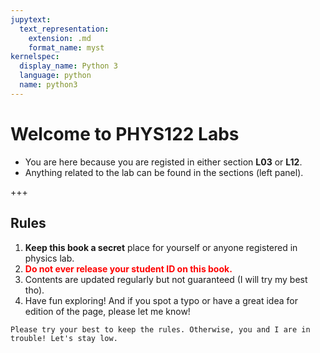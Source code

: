 ```yaml
---
jupytext:
  text_representation:
    extension: .md
    format_name: myst
kernelspec:
  display_name: Python 3
  language: python
  name: python3
---
```


# Welcome to PHYS122 Labs

- You are here because you are registed in either section **L03** or **L12**.
- Anything related to the lab can be found in the sections (left panel).

+++

## Rules

1. **Keep this book a secret** place for yourself or anyone registered in physics lab.
2. <font color=red><b>Do not ever release your student ID on this book.</b></font>
3. Contents are updated regularly but not guaranteed (I will try my best tho).
4. Have fun exploring! And if you spot a typo or have a great idea for edition of the page, please let me know!

```{Warning}
Please try your best to keep the rules. Otherwise, you and I are in trouble! Let's stay low.

```
